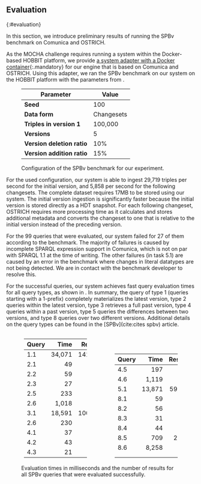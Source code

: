 ## Evaluation
{:#evaluation}

In this section, we introduce preliminary results of running the SPBv benchmark on Comunica and OSTRICH.

As the MOCHA challenge requires running a system within the Docker-based HOBBIT platform,
we provide [a system adapter with a Docker container](https://github.com/rdfostrich/challenge-mocha-2018){:.mandatory}
for our engine that is based on Comunica and OSTRICH.
Using this adapter, we ran the SPBv benchmark on our system on the HOBBIT platform with the parameters from [](#benchmark-params).

<figure id="benchmark-params" class="table" markdown="1">

| Parameter                   | Value      |
|-----------------------------|------------|
| **Seed**                    | 100        |
| **Data form**               | Changesets |
| **Triples in version 1**    | 100,000    |
| **Versions**                | 5          |
| **Version deletion ratio**  | 10%        |
| **Version addition ratio**  | 15%        |

<figcaption markdown="block">
Configuration of the SPBv benchmark for our experiment.
</figcaption>
</figure>

For the used configuration, our system is able to ingest 29,719 triples per second for the initial version,
and 5,858 per second for the following changesets.
The complete dataset requires 17MB to be stored using our system.
The initial version ingestion is significantly faster because the initial version is stored directly as a HDT snapshot.
For each following changeset, OSTRICH requires more processing time as it calculates and stores additional metadata
and converts the changeset to one that is relative to the initial version instead of the preceding version.

For the 99 queries that were evaluated, our system failed for 27 of them according to the benchmark.
The majority of failures is caused by incomplete SPARQL expression support in Comunica, which is not on par with SPARQL 1.1 at the time of writing.
The other failures (in task 5.1) are caused by an error in the benchmark where changes in literal datatypes are not being detected.
We are in contact with the benchmark developer to resolve this.

For the successful queries, our system achieves fast query evaluation times for all query types, as shown in [](#benchmark-results).
In summary, the query of type 1 (queries starting with a 1-prefix) completely materializes the latest version,
type 2 queries within the latest version,
type 3 retrieves a full past version,
type 4 queries within a past version,
type 5 queries the differences between two versions,
and type 8 queries over two different versions.
Additional details on the query types can be found in the [SPBv](cite:cites spbv) article.

<figure id="benchmark-results" class="table" markdown="1">

<center>
<div markdown="1" style="width:12em;display:inline-block">

| Query | Time    | Results  |
|-------|--------:|---------:|
| 1.1   | 34,071  | 141,782  |
| 2.1   |     49  |     128  |
| 2.2   |     59  |      32  |
| 2.3   |     27  |      12  |
| 2.5   |    233  |     969  |
| 2.6   |  1,018  |      19  |
| 3.1   | 18,591  | 100,006  |
| 2.6   |    230  |      46  |
| 4.1   |     37  |      91  |
| 4.2   |     43  |      16  |
| 4.3   |     21  |       2  |

</div>

<div markdown="1" style="width:12em;display:inline-block;margin-left:5em">

| Query | Time    | Results |
|-------|--------:|--------:|
| 4.5   |    197  |    708  |
| 4.6   |  1,119  |     25  |
| 5.1   | 13,871  | 59,229  |
| 8.1   |     59  |    171  |
| 8.2   |     56  |     52  |
| 8.3   |     31  |     22  |
| 8.4   |     44  |      0  |
| 8.5   |    709  |  2,288  |
| 8.6   |  8,258  |    346  |
|       |         |         |
|       |         |         |

</div>
</center>

<figcaption markdown="block">
Evaluation times in milliseconds and the number of results for all SPBv queries that were evaluated successfully.
</figcaption>
</figure>

